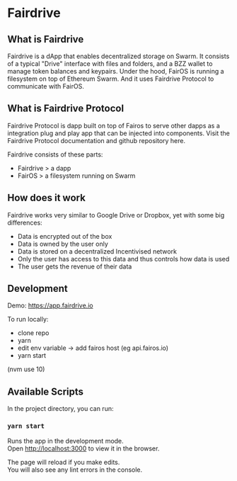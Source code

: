 # Fairdrive

## What is Fairdrive

Fairdrive is a dApp that enables decentralized storage on Swarm. It consists of a typical "Drive" interface with files and folders, and a BZZ wallet to manage token balances and keypairs. Under the hood, FairOS is running a filesystem on top of Ethereum Swarm. And it uses Fairdrive Protocol to communicate with FairOS.

## What is Fairdrive Protocol

Fairdrive Protocol is dapp built on top of Fairos to serve other dapps as a integration plug and play app that can be injected into components. Visit the Fairdrive Protocol documentation and github repository here.

Fairdrive consists of these parts:

- Fairdrive > a dapp
- FairOS > a filesystem running on Swarm

## How does it work

Fairdrive works very similar to Google Drive or Dropbox, yet with some big differences:

- Data is encrypted out of the box
- Data is owned by the user only
- Data is stored on a decentralized Incentivised network
- Only the user has access to this data and thus controls how data is used
- The user gets the revenue of their data

## Development

Demo: https://app.fairdrive.io

To run locally:

- clone repo
- yarn
- edit env variable -> add fairos host (eg api.fairos.io)
- yarn start

(nvm use 10)

## Available Scripts

In the project directory, you can run:

### `yarn start`

Runs the app in the development mode.<br>
Open [http://localhost:3000](http://localhost:3000) to view it in the browser.

The page will reload if you make edits.<br>
You will also see any lint errors in the console.
